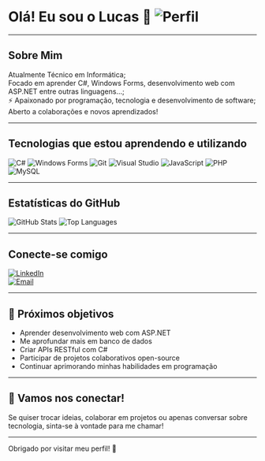 # Olá! Eu sou o Lucas 👋  ![Perfil](https://avatars.githubusercontent.com/u/149210048?s=96&v=4)

---

## Sobre Mim

Atualmente Técnico em Informática;  
Focado em aprender C#, Windows Forms, desenvolvimento web com ASP.NET entre outras linguagens...;  
⚡ Apaixonado por programação, tecnologia e desenvolvimento de software;  
Aberto a colaborações e novos aprendizados!

---

## Tecnologias que estou aprendendo e utilizando

![C#](https://img.shields.io/badge/C%23-239120?logo=csharp&logoColor=white)
![Windows Forms](https://img.shields.io/badge/Windows_Forms-5C2D91?logo=windows&logoColor=white)
![Git](https://img.shields.io/badge/Git-F05032?logo=git&logoColor=white)
![Visual Studio](https://img.shields.io/badge/Visual_Studio-5C2D91?logo=visual-studio&logoColor=white)
![JavaScript](https://img.shields.io/badge/JavaScript-F7DF1E?logo=javascript&logoColor=black)
![PHP](https://img.shields.io/badge/PHP-777BB4?logo=php&logoColor=white)
![MySQL](https://img.shields.io/badge/MySQL-4479A1?logo=mysql&logoColor=white)

---

## Estatísticas do GitHub

![GitHub Stats](https://github-readme-stats.vercel.app/api?username=Lucas2k23&show_icons=true&theme=radical)  ![Top Languages](https://github-readme-stats.vercel.app/api/top-langs/?username=Lucas2k23&layout=compact&theme=radical)


---

## Conecte-se comigo

[![LinkedIn](https://img.shields.io/badge/LinkedIn-blue?logo=linkedin&logoColor=white)](https://www.linkedin.com/in/lucas-araujo-032753239/)  
[![Email](https://img.shields.io/badge/Email-D14836?logo=gmail&logoColor=white)](mailto:lucasaraujoqda@gmail.com)

---

## 🎯 Próximos objetivos

- Aprender desenvolvimento web com ASP.NET
- Me aprofundar mais em banco de dados
- Criar APIs RESTful com C#  
- Participar de projetos colaborativos open-source  
- Continuar aprimorando minhas habilidades em programação

---

## 🤝 Vamos nos conectar!

Se quiser trocar ideias, colaborar em projetos ou apenas conversar sobre tecnologia, sinta-se à vontade para me chamar!

---

Obrigado por visitar meu perfil! 🚀
